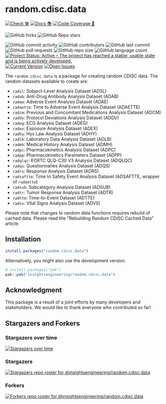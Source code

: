# random.cdisc.data

<!-- start badges -->
[![Check 🛠](https://github.com/insightsengineering/random.cdisc.data/actions/workflows/check.yaml/badge.svg)](https://insightsengineering.github.io/random.cdisc.data/main/unit-test-report/)
[![Docs 📚](https://github.com/insightsengineering/random.cdisc.data/actions/workflows/docs.yaml/badge.svg)](https://insightsengineering.github.io/random.cdisc.data/)
[![Code Coverage 📔](https://raw.githubusercontent.com/insightsengineering/random.cdisc.data/_xml_coverage_reports/data/main/badge.svg)](https://insightsengineering.github.io/random.cdisc.data/main/coverage-report/)

![GitHub forks](https://img.shields.io/github/forks/insightsengineering/random.cdisc.data?style=social)
![GitHub Repo stars](https://img.shields.io/github/stars/insightsengineering/random.cdisc.data?style=social)

![GitHub commit activity](https://img.shields.io/github/commit-activity/m/insightsengineering/random.cdisc.data)
![GitHub contributors](https://img.shields.io/github/contributors/insightsengineering/random.cdisc.data)
![GitHub last commit](https://img.shields.io/github/last-commit/insightsengineering/random.cdisc.data)
![GitHub pull requests](https://img.shields.io/github/issues-pr/insightsengineering/random.cdisc.data)
![GitHub repo size](https://img.shields.io/github/repo-size/insightsengineering/random.cdisc.data)
![GitHub language count](https://img.shields.io/github/languages/count/insightsengineering/random.cdisc.data)
[![Project Status: Active – The project has reached a stable, usable state and is being actively developed.](https://www.repostatus.org/badges/latest/active.svg)](https://www.repostatus.org/#active)
[![Current Version](https://img.shields.io/github/r-package/v/insightsengineering/random.cdisc.data/main?color=purple\&label=package%20version)](https://github.com/insightsengineering/random.cdisc.data/tree/main)
[![Open Issues](https://img.shields.io/github/issues-raw/insightsengineering/random.cdisc.data?color=red\&label=open%20issues)](https://github.com/insightsengineering/random.cdisc.data/issues?q=is%3Aissue+is%3Aopen+sort%3Aupdated-desc)
<!-- end badges -->

The `random.cdisc.data` is a package for creating random CDISC data.
The random datasets available to create are:

- `radsl`: Subject-Level Analysis Dataset (ADSL)
- `radab`: Anti-Drug Antibody Analysis Dataset (ADAB)
- `radae`: Adverse Event Analysis Dataset (ADAE)
- `radaette`: Time to Adverse Event Analysis Dataset (ADAETTE)
- `radcm`: Previous and Concomitant Medications Analysis Dataset (ADCM)
- `raddv`: Protocol Deviations Analysis Dataset (ADDV)
- `radeg`: ECG Analysis Dataset (ADEG)
- `radex`: Exposure Analysis Dataset (ADEX)
- `radhy`: Hys Law Analysis Dataset (ADHY)
- `radlb`: Laboratory Data Analysis Dataset (ADLB)
- `radmh`: Medical History Analysis Dataset (ADMH)
- `radpc`: Pharmacokinetics Analysis Dataset (ADPC)
- `radpp`: Pharmacokinetics Parameters Dataset (ADPP)
- `radqlqc`: EORTC QLQ-C30 V3 Analysis Dataset (ADQLQC)
- `radqs`: Questionnaires Analysis Dataset (ADQS)
- `radrs`: Response Analysis Dataset (ADRS)
- `radsaftte`: Time to Safety Event Analysis Dataset (ADSAFTTE, wrapper of `radaette`)
- `radsub`: Subcategory Analysis Dataset (ADSUB)
- `radtr`: Tumor Response Analysis Dataset (ADTR)
- `radtte`: Time-to-Event Dataset (ADTTE)
- `radvs`: Vital Signs Analysis Dataset (ADVS)

Please note that changes to random data functions requires rebuild of cached data. Please read the "Rebuilding Random CDISC Cached Data" article.

## Installation

```r
install.packages("random.cdisc.data")
```

Alternatively, you might also use the development version.


```r
# install.packages("pak")
pak::pak("insightsengineering/random.cdisc.data")
```

## Acknowledgment

This package is a result of a joint efforts by many developers and stakeholders. We would like to thank everyone who contributed so far!

## Stargazers and Forkers

### Stargazers over time

[![Stargazers over time](https://starchart.cc/insightsengineering/random.cdisc.data.svg)](https://starchart.cc/insightsengineering/random.cdisc.data)

### Stargazers

[![Stargazers repo roster for @insightsengineering/random.cdisc.data](https://reporoster.com/stars/insightsengineering/random.cdisc.data)](https://github.com/insightsengineering/random.cdisc.data/stargazers)

### Forkers

[![Forkers repo roster for @insightsengineering/random.cdisc.data](https://reporoster.com/forks/insightsengineering/random.cdisc.data)](https://github.com/insightsengineering/random.cdisc.data/network/members)
